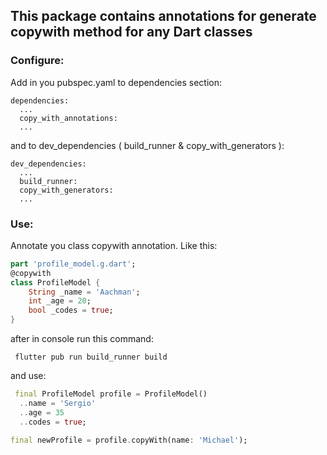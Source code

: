 ## This package contains annotations  for generate copywith method for any Dart classes
### Configure:
Add in you  pubspec.yaml to dependencies section:
```
dependencies:
  ...        
  copy_with_annotations:
  ...        
```   
and to dev_dependencies ( build_runner & copy_with_generators ):
```
dev_dependencies:
  ...
  build_runner:
  copy_with_generators:
  ...
```

### Use:
Annotate you class copywith annotation. Like this:
```dart
part 'profile_model.g.dart';
@copywith
class ProfileModel {
    String _name = 'Aachman';
    int _age = 20;
    bool _codes = true;
}
```
after in console run this command:
```
 flutter pub run build_runner build 
```
and use:
```dart
 final ProfileModel profile = ProfileModel()
  ..name = 'Sergio'
  ..age = 35
  ..codes = true;

final newProfile = profile.copyWith(name: 'Michael');
```